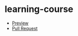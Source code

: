 # learning-course
  - [Preview](https://github.com/vladimir-dublya/learning-course.git)
  - [Pull Request](https://github.com/vladimir-dublya/learning-course/pull/1)